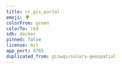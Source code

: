 ```yaml
---
title: cc_gis_portal
emoji: 🌍
colorFrom: green
colorTo: red
sdk: docker
pinned: false
license: mit
app_port: 8765
duplicated_from: giswqs/solara-geospatial
---
```




